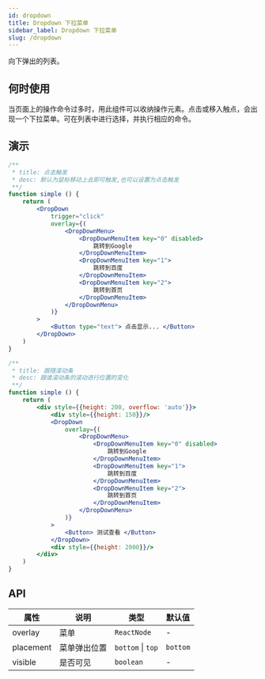 ```yaml
---
id: dropdown
title: Dropdown 下拉菜单
sidebar_label: Dropdown 下拉菜单
slug: /dropdown
---
```


向下弹出的列表。

## 何时使用

当页面上的操作命令过多时，用此组件可以收纳操作元素。点击或移入触点，会出现一个下拉菜单。可在列表中进行选择，并执行相应的命令。


## 演示

```jsx live
/**
 * title: 点击触发
 * desc: 默认为鼠标移动上去即可触发,也可以设置为点击触发
 **/
function simple () {
    return (
        <DropDown
            trigger="click"
            overlay={(
                <DropDownMenu>
                    <DropDownMenuItem key="0" disabled>
                        跳转到Google
                    </DropDownMenuItem>
                    <DropDownMenuItem key="1">
                        跳转到百度
                    </DropDownMenuItem>
                    <DropDownMenuItem key="2">
                        跳转到首页
                    </DropDownMenuItem>
                </DropDownMenu>
            )}
        >
            <Button type="text"> 点击显示... </Button>
        </DropDown>
    )
}
```

```jsx live
/**
 * title: 跟随滚动条
 * desc: 跟谁滚动条的滚动进行位置的变化
 **/
function simple () {
    return (
        <div style={{height: 200, overflow: 'auto'}}>
            <div style={{height: 150}}/>
            <DropDown
                overlay={(
                    <DropDownMenu>
                        <DropDownMenuItem key="0" disabled>
                            跳转到Google
                        </DropDownMenuItem>
                        <DropDownMenuItem key="1">
                            跳转到百度
                        </DropDownMenuItem>
                        <DropDownMenuItem key="2">
                            跳转到首页
                        </DropDownMenuItem>
                    </DropDownMenu>
                )}
            >
                <Button> 测试查看 </Button>
            </DropDown>
            <div style={{height: 2000}}/>
        </div>
    )
}
```



## API 

| 属性       | 说明      | 类型                   | 默认值
|-----      |------     |------                 |------------
|overlay    |菜单        |`ReactNode`            | -
|placement  |菜单弹出位置 | `bottom`  \| `top`     | `bottom`
|visible    |是否可见     | `boolean`              | -